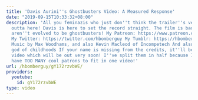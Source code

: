 ```yaml
---
title: 'Davis Aurini''s Ghostbusters Video: A Measured Response'
date: "2019-09-15T10:33:32+08:00"
description: 'All you feminazis who just don''t think the trailer''s very good, get
  outta here! Davis is here to set the record straight. The film is bad because women
  aren''t evolved to be ghostbusters! My Patreon: https://www.patreon.com/Hbomb?ty=h
  My Twitter: https://twitter.com/hbomberguy My Tumblr: https://hbomberguy.tumblr.com
  Music by Max Woodhams, and also Kevin Macleod of Incompetech And also GRANT KIRKHOPE,
  god of childhoods If your name is missing from the credits, it''ll be in the next
  video which will be out very soon! I''ve split them in half because I officially
  have TOO MANY cool patrons to fit in one video!'
url: /hbomberguy/gY172rzvbWE/
providers:
  youtube:
    id: gY172rzvbWE
type: video
---
```


